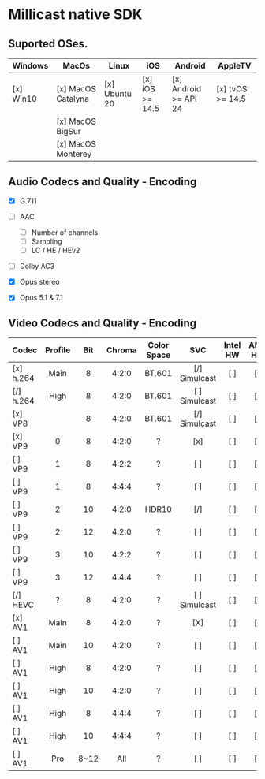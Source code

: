 # Millicast native SDK

## Suported OSes.

| Windows | MacOs | Linux | iOS | Android | AppleTV |
| --- | --- | --- | --- | --- | --- |
| [x] Win10 | [x] MacOS Catalyna | [x] Ubuntu 20 | [x] iOS >= 14.5| [x] Android >= API 24 | [x] tvOS >= 14.5 |
|           | [x] MacOS BigSur | | | | |
|           | [x] MacOS Monterey | | | | |

## Audio Codecs and Quality - Encoding

- [x] G.711
- [ ] AAC
  - [ ] Number of channels
  - [ ] Sampling
  - [ ] LC / HE / HEv2
- [ ] Dolby AC3
- [x] Opus stereo
- [x] Opus 5.1 & 7.1



## Video Codecs and Quality - Encoding

| Codec | Profile | Bit | Chroma | Color Space | SVC | Intel HW | AMD HW | NV HW |
| ---   | :---:   | :---:| :---: | :---: | :---: | :---: | :---: | :---: |
| [x] h.264 | Main |  8 | 4:2:0 | BT.601 | [/] Simulcast | [ ] | [ ] | [ ] |
| [/] h.264 | High |  8 | 4:2:0 | BT.601 | [ ] Simulcast | [ ] | [ ] | [ ] |
| [x] VP8   |      |  8 | 4:2:0 | BT.601 | [/] Simulcast | [ ] | [ ] | [ ] |
| [x] VP9   | 0    |  8 | 4:2:0 | ?      | [x]           | [ ] | [ ] | [ ] |
| [ ] VP9   | 1    |  8 | 4:2:2 | ?      | [ ]           | [ ] | [ ] | [ ] |
| [ ] VP9   | 1    |  8 | 4:4:4 | ?      | [ ]           | [ ] | [ ] | [ ] |
| [ ] VP9   | 2    | 10 | 4:2:0 | HDR10  | [/]           | [ ] | [ ] | [ ] |
| [ ] VP9   | 2    | 12 | 4:2:0 | ?      | [ ]           | [ ] | [ ] | [ ] |
| [ ] VP9   | 3    | 10 | 4:2:2 | ?      | [ ]           | [ ] | [ ] | [ ] |
| [ ] VP9   | 3    | 12 | 4:4:4 | ?      | [ ]           | [ ] | [ ] | [ ] |
| [/] HEVC  | ?    |  8 | 4:2:0 | ?      | [ ] Simulcast | [ ] | [ ] | [ ] |
| [x] AV1   | Main |  8 | 4:2:0 | ?      | [X] | [ ] | [ ] | [ ] |
| [ ] AV1   | Main | 10 | 4:2:0 | ?      | [ ] | [ ] | [ ] | [ ] |
| [ ] AV1   | High |  8 | 4:2:0 | ?      | [ ] | [ ] | [ ] | [ ] |
| [ ] AV1   | High | 10 | 4:2:0 | ?      | [ ] | [ ] | [ ] | [ ] |
| [ ] AV1   | High |  8 | 4:4:4 | ?      | [ ] | [ ] | [ ] | [ ] |
| [ ] AV1   | High | 10 | 4:4:4 | ?      | [ ] | [ ] | [ ] | [ ] |
| [ ] AV1   | Pro  | 8~12 | All | ?      | [ ] | [ ] | [ ] | [ ] |
